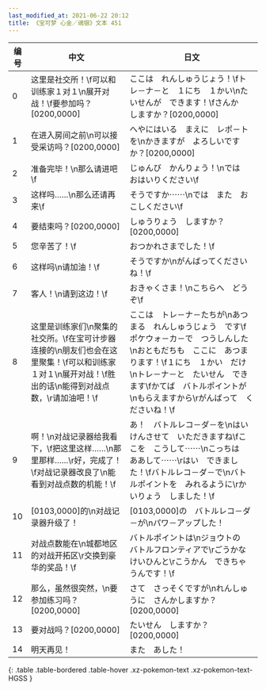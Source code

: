 ```yaml
---
last_modified_at: 2021-06-22 20:12
title: 《宝可梦 心金／魂银》文本 451
---
```

| 编号 | 中文 | 日文 |
| ---- | ---- | ---- |
| 0 | 这里是社交所！\f可以和训练家１对１\n展开对战！\f要参加吗？[0200,0000] | ここは　れんしゅうじょう！\fトレ－ナ－と　１にち　１かい\nたいせんが　できます！\fさんか　しますか？[0200,0000] |
| 1 | 在进入房间之前\n可以接受采访吗？[0200,0000] | へやにはいる　まえに　レポ－トを\nかきますが　よろしいですか？[0200,0000] |
| 2 | 准备完毕！\n那么请进吧\f | じゅんび　かんりょう！\nでは　おはいりください\f |
| 3 | 这样吗……\n那么还请再来\f | そうですか⋯⋯\nでは　また　おこしください\f |
| 4 | 要结束吗？[0200,0000] | しゅうりょう　しますか？[0200,0000] |
| 5 | 您辛苦了！\f | おつかれさまでした！\f |
| 6 | 这样吗\n请加油！\f | そうですか\nがんばってくださいね！\f |
| 7 | 客人！\n请到这边！\f | おきゃくさま！\nこちらへ　どうぞ\f |
| 8 | 这里是训练家们\n聚集的社交所。\f在宝可计步器连接的\n朋友们也会在这里聚集！\f可以和训练家１对１\n展开对战！\f胜出的话\n能得到对战点数，\r请加油吧！\f | ここは　トレ－ナ－たちが\nあつまる　れんしゅうじょう　です\fポケウォ－カ－で　つうしんした\nおともだちも　ここに　あつまります！\f１にち　１かい　だけ\nトレ－ナ－と　たいせん　できます\fかてば　バトルポイントが\nもらえますから\rがんばって　くださいね！\f |
| 9 | 啊！\n对战记录器给我看下，\f把这里这样……\n那里那样……\r好，完成了！\f对战记录器改良了\n能看到对战点数的机能！\f | あ！　バトルレコ－ダ－を\nはいけんさせて　いただきますね\fここを　こうして⋯⋯\nこっちは　ああして⋯⋯\rはい　できました！\fバトルレコ－ダ－で\nバトルポイントを　みれるように\rかいりょう　しました！\f |
| 10 | [0103,0000]的\n对战记录器升级了！ | [0103,0000]の　バトルレコ－ダ－が\nパワ－アップした！ |
| 11 | 对战点数能在\n城都地区的对战开拓区\r交换到豪华的奖品！\f | バトルポイントは\nジョウトの　バトルフロンティアで\rごうかな　けいひんと\rこうかん　できちゃうんです！\f |
| 12 | 那么，虽然很突然，\n要参加练习吗？[0200,0000] | さて　さっそくですが\nれんしゅうに　さんかしますか？[0200,0000] |
| 13 | 要对战吗？[0200,0000] | たいせん　しますか？[0200,0000] |
| 14 | 明天再见！ | また　あした！ |
{: .table .table-bordered .table-hover .xz-pokemon-text .xz-pokemon-text-HGSS }